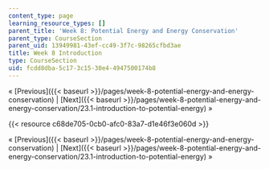 ```yaml
---
content_type: page
learning_resource_types: []
parent_title: 'Week 8: Potential Energy and Energy Conservation'
parent_type: CourseSection
parent_uid: 13949981-43ef-cc49-3f7c-98265cfbd3ae
title: Week 8 Introduction
type: CourseSection
uid: fcdd8dba-5c17-3c15-30e4-4947500174b8
---
```


« [Previous]({{< baseurl >}}/pages/week-8-potential-energy-and-energy-conservation) | [Next]({{< baseurl >}}/pages/week-8-potential-energy-and-energy-conservation/23.1-introduction-to-potential-energy) »

{{< resource c68de705-0cb0-afc0-83a7-d1e46f3e060d >}}

« [Previous]({{< baseurl >}}/pages/week-8-potential-energy-and-energy-conservation) | [Next]({{< baseurl >}}/pages/week-8-potential-energy-and-energy-conservation/23.1-introduction-to-potential-energy) »